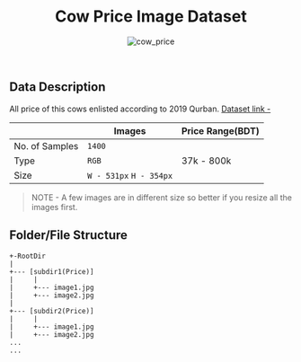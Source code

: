 
<h1 align ="center">Cow Price Image Dataset</h1>

<p align="center">
    <a>
        <img alt='cow_price' src='https://cdn2.iconfinder.com/data/icons/agriculture-business-2/512/xxx031-512.png'/>
    </a>
    <br>
</p>
<br>

## Data Description

All price of this cows enlisted according to 2019 Qurban.
[Dataset link -](https://drive.google.com/file/d/1kcwx93AlvoMcCmBpnPptIETRYo_qg8cI/view?usp=sharing)

|                |Images                         | Price Range(BDT)            |
|----------------|-------------------------------|-----------------------------|
|No. of Samples  |`1400`                         |                             |
|Type            |`RGB`                          |       37k - 800k            |
|Size            |`W - 531px` `H - 354px`        |                             |
> NOTE - A few images are in different size so better if you resize all the images first.


## Folder/File Structure
```
+-RootDir
|
+--- [subdir1(Price)]
|     |
|     +--- image1.jpg
|     +--- image2.jpg
|
+--- [subdir2(Price)]
|     |
|     +--- image1.jpg
|     +--- image2.jpg
...
...
```
